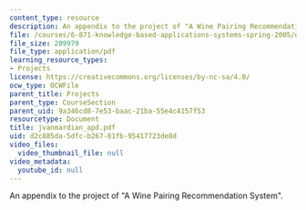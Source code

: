 ```yaml
---
content_type: resource
description: An appendix to the project of "A Wine Pairing Recommendation System".
file: /courses/6-871-knowledge-based-applications-systems-spring-2005/d2c885da5dfcb26781fb95417723de8d_jvanmardian_apd.pdf
file_size: 209979
file_type: application/pdf
learning_resource_types:
- Projects
license: https://creativecommons.org/licenses/by-nc-sa/4.0/
ocw_type: OCWFile
parent_title: Projects
parent_type: CourseSection
parent_uid: 9a346cd8-7e53-baac-21ba-55e4c4157f53
resourcetype: Document
title: jvanmardian_apd.pdf
uid: d2c885da-5dfc-b267-81fb-95417723de8d
video_files:
  video_thumbnail_file: null
video_metadata:
  youtube_id: null
---
```

An appendix to the project of "A Wine Pairing Recommendation System".